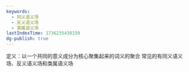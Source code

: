 ```yaml
---
keywords:
  - 同义语义场
  - 反义语义场
  - 类属语义场
lastIndexTime: 1736235438159
dg-publish: true
---
```

定义：以一个共同的意义成分为核心聚集起来的词义的聚合 
常见的有同义语义场、反义语义场和类属语义场